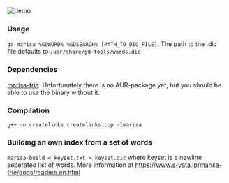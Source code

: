 
![demo](https://user-images.githubusercontent.com/50422430/229341045-96283fc9-8ecb-49bb-a011-abd2d3e4e43e.gif)


### Usage
`gd-marisa %GDWORD% %GDSEARCH% [PATH_TO_DIC_FILE]`. The path to the .dic file defaults to `/usr/share/gd-tools/words.dic`

### Dependencies
[marisa-trie](https://github.com/s-yata/marisa-trie). Unfortunately there is no AUR-package yet, but you should be able to use the binary without it.

### Compilation
`g++ -o createlinks createlinks.cpp -lmarisa`

### Building an own index from a set of words
`marisa-build < keyset.txt > keyset.dic` where keyset is a newline seperated list of words. More information at https://www.s-yata.jp/marisa-trie/docs/readme.en.html
